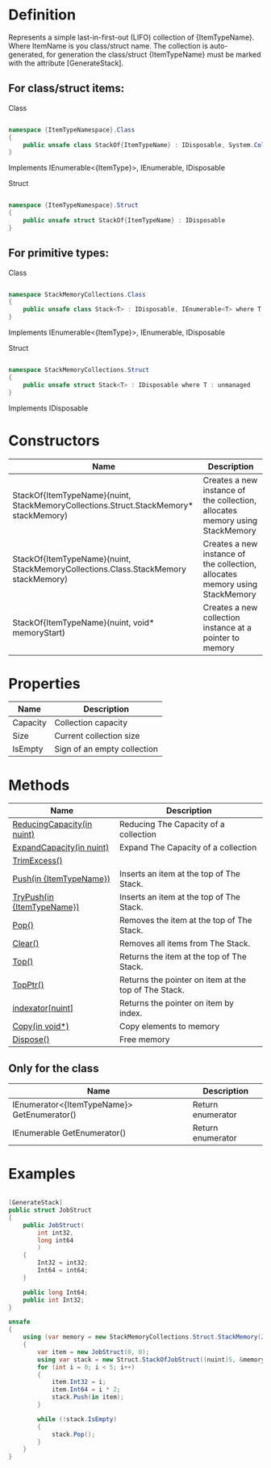 # Definition
Represents a simple last-in-first-out (LIFO) collection of {ItemTypeName}. Where ItemName is you class/struct name.
The collection is auto-generated, for generation the class/struct {ItemTypeName} must be marked with the attribute [GenerateStack].

## For class/struct items:
Class
```C#

namespace {ItemTypeNamespace}.Class
{
    public unsafe class StackOf{ItemTypeName} : IDisposable, System.Collections.Generic.IEnumerable<{ItemType}>
}

```
Implements
IEnumerable<{ItemType}>, IEnumerable, IDisposable

Struct
```C#

namespace {ItemTypeNamespace}.Struct
{
    public unsafe struct StackOf{ItemTypeName} : IDisposable
}

```

## For primitive types:
Class
```C#

namespace StackMemoryCollections.Class
{
    public unsafe class Stack<T> : IDisposable, IEnumerable<T> where T : unmanaged
}

```
Implements
IEnumerable<{ItemType}>, IEnumerable, IDisposable

Struct
```C#

namespace StackMemoryCollections.Struct
{
    public unsafe struct Stack<T> : IDisposable where T : unmanaged
}

```


Implements
IDisposable

# Constructors

| Name | Description |
| ------------- | ------------- |
| StackOf{ItemTypeName}(nuint, StackMemoryCollections.Struct.StackMemory* stackMemory)  | Creates a new instance of the collection, allocates memory using StackMemory |
| StackOf{ItemTypeName}(nuint, StackMemoryCollections.Class.StackMemory stackMemory)  | Creates a new instance of the collection, allocates memory using StackMemory |
| StackOf{ItemTypeName}(nuint, void* memoryStart)  | Creates a new collection instance at a pointer to memory |

# Properties

| Name | Description |
| ------------- | ------------- |
| Capacity  | Сollection capacity |
| Size  | Current collection size |
| IsEmpty  | Sign of an empty collection |

# Methods


| Name | Description |
| ------------- | ------------- |
| [ReducingCapacity(in nuint)](https://github.com/SoftStoneDevelop/StackMemoryCollections/blob/main/ApiDescriptions/Stack/ReducingCapacity.md)  | Reducing The Capacity of a collection |
| [ExpandCapacity(in nuint)](https://github.com/SoftStoneDevelop/StackMemoryCollections/blob/main/ApiDescriptions/Stack/ExpandCapacity.md)  | Expand The Capacity of a collection |
| [TrimExcess()](https://github.com/SoftStoneDevelop/StackMemoryCollections/blob/main/ApiDescriptions/Stack/TrimExcess.md)  |  |
| [Push(in {ItemTypeName})](https://github.com/SoftStoneDevelop/StackMemoryCollections/blob/main/ApiDescriptions/Stack/Push.md)  | Inserts an item at the top of The Stack. |
| [TryPush(in {ItemTypeName})](https://github.com/SoftStoneDevelop/StackMemoryCollections/blob/main/ApiDescriptions/Stack/TryPush.md)  | Inserts an item at the top of The Stack. |
| [Pop()](https://github.com/SoftStoneDevelop/StackMemoryCollections/blob/main/ApiDescriptions/Stack/Pop.md)  | Removes the item at the top of The Stack. |
| [Clear()](https://github.com/SoftStoneDevelop/StackMemoryCollections/blob/main/ApiDescriptions/Stack/Clear.md)  | Removes all items from The Stack. |
| [Top()](https://github.com/SoftStoneDevelop/StackMemoryCollections/blob/main/ApiDescriptions/Stack/Top.md)  | Returns the item at the top of The Stack. |
| [TopPtr()](https://github.com/SoftStoneDevelop/StackMemoryCollections/blob/main/ApiDescriptions/Stack/TopPtr.md)  | Returns the pointer on item at the top of The Stack. |
| [indexator[nuint]](https://github.com/SoftStoneDevelop/StackMemoryCollections/blob/main/ApiDescriptions/Stack/indexator.md)  | Returns the pointer on item by index. |
| [Copy(in void*)](https://github.com/SoftStoneDevelop/StackMemoryCollections/blob/main/ApiDescriptions/Stack/Copy.md)  | Copy elements to memory |
| [Dispose()](https://github.com/SoftStoneDevelop/StackMemoryCollections/blob/main/ApiDescriptions/Stack/Dispose.md)  | Free memory |

## Only for the class
| Name | Description |
| ------------- | ------------- |
| IEnumerator<{ItemTypeName}> GetEnumerator()  | Return enumerator |
| IEnumerable GetEnumerator()  | Return enumerator |

# Examples

```C#

[GenerateStack]
public struct JobStruct
{
    public JobStruct(
        int int32,
        long int64
        )
    {
        Int32 = int32;
        Int64 = int64;
    }

    public long Int64;
    public int Int32;
}

unsafe
{
    using (var memory = new StackMemoryCollections.Struct.StackMemory(JobStructHelper.GetSize() * (nuint)5))
    {
        var item = new JobStruct(0, 0);
        using var stack = new Struct.StackOfJobStruct((nuint)5, &memory);
        for (int i = 0; i < 5; i++)
        {
            item.Int32 = i;
            item.Int64 = i * 2;
            stack.Push(in item);
        }

        while (!stack.IsEmpty)
        {
            stack.Pop();
        }
    }
}

```
